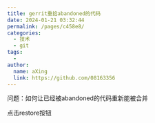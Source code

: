 ```yaml
---
title: gerrit重拾abandoned的代码
date: 2024-01-21 03:32:44
permalink: /pages/c458e8/
categories:
  - 技术
  - git
tags:
  - 
author: 
  name: aXing
  link: https://github.com/08163356
---
```

问题：如何让已经被abandoned的代码重新能被合并

点击restore按钮